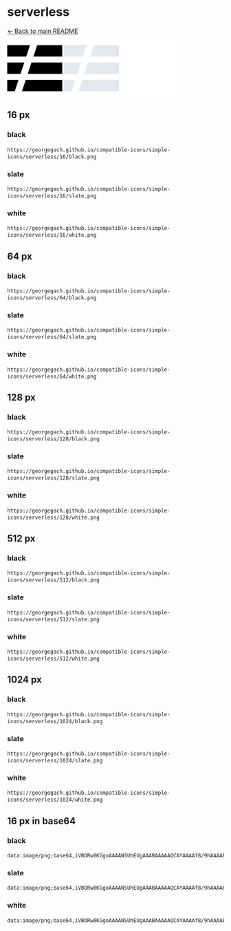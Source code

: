 # serverless

[← Back to main README](../../README.md)


<img src="./128/black.png" width="128" alt="serverless black icon" />
<img src="./128/slate.png" width="128" alt="serverless slate icon" />
<img src="./128/white.png" width="128" alt="serverless white icon" />

## 16 px

### black
```
https://georgegach.github.io/compatible-icons/simple-icons/serverless/16/black.png
```

### slate
```
https://georgegach.github.io/compatible-icons/simple-icons/serverless/16/slate.png
```

### white
```
https://georgegach.github.io/compatible-icons/simple-icons/serverless/16/white.png
```

## 64 px

### black
```
https://georgegach.github.io/compatible-icons/simple-icons/serverless/64/black.png
```

### slate
```
https://georgegach.github.io/compatible-icons/simple-icons/serverless/64/slate.png
```

### white
```
https://georgegach.github.io/compatible-icons/simple-icons/serverless/64/white.png
```

## 128 px

### black
```
https://georgegach.github.io/compatible-icons/simple-icons/serverless/128/black.png
```

### slate
```
https://georgegach.github.io/compatible-icons/simple-icons/serverless/128/slate.png
```

### white
```
https://georgegach.github.io/compatible-icons/simple-icons/serverless/128/white.png
```

## 512 px

### black
```
https://georgegach.github.io/compatible-icons/simple-icons/serverless/512/black.png
```

### slate
```
https://georgegach.github.io/compatible-icons/simple-icons/serverless/512/slate.png
```

### white
```
https://georgegach.github.io/compatible-icons/simple-icons/serverless/512/white.png
```

## 1024 px

### black
```
https://georgegach.github.io/compatible-icons/simple-icons/serverless/1024/black.png
```

### slate
```
https://georgegach.github.io/compatible-icons/simple-icons/serverless/1024/slate.png
```

### white
```
https://georgegach.github.io/compatible-icons/simple-icons/serverless/1024/white.png
```

## 16 px in base64

### black
```
data:image/png;base64,iVBORw0KGgoAAAANSUhEUgAAABAAAAAQCAYAAAAf8/9hAAAABmJLR0QA/wD/AP+gvaeTAAAAzUlEQVQ4jbXSMUoDQRgF4G83CxK0FaxyC6sUOYDgBSw8ggewsPcCHiBd6tjZiKKVYp8UEe1dG4tA3BSZhWWZbBaWPPgZ+N/M+//3GDoiwcsW7g5jnOG6SaSIVI5h4J+23Ckr2pwjxRG+mwQy3Ee2esA/BnjDR5OFToiFOMMlDjHFwS6Ruq9J6F/gL8I3hphjFAQeWzwuMrxWtvnFc7D2U+P2g8QmKFjiCl+4wWlbkdLPAj308amFfxRpRegdK5zjuO30aoi34Tyxz59Xxxrt2ltOKTqeyAAAAABJRU5ErkJggg==
```

### slate
```
data:image/png;base64,iVBORw0KGgoAAAANSUhEUgAAABAAAAAQCAYAAAAf8/9hAAAABmJLR0QA/wD/AP+gvaeTAAABJElEQVQ4jbWSPUoDURRGz32TqEGDEVGDCSPiGkRcgyDuwM7WVrCwtxcX4BZiZymmUiwFQYwzkEkQ42hnnPksghZJHALRr3p/93Dv4cGYsaAVXw27SJP0dGV57uyx+bLlOe/wN0BO0mb/oSDG8x4AnPMOhr35jhvaFvbsLxbr7XZ7Bmk1a4ScYecD7cOFmaWN5rtv9nltuNssyFgZkGhwX12a3Y2iaLrLVA2zySzAoEQjBOhaYUfSBlIhC9AvMSbVCUCapntAZjFAzszqP7tUcbVcupRkQeutY0Y9o/ZvYkEU13pLfbgk2a9U5oOg1TlCbn0kwFP0KgBJDb9cWgvDcEL54h3gjwL4kWiOGzNLlC9uIy2MOkJPooTJHQMIlZ37x5/Xny/DHXMjpDkQiwAAAABJRU5ErkJggg==
```

### white
```
data:image/png;base64,iVBORw0KGgoAAAANSUhEUgAAABAAAAAQCAYAAAAf8/9hAAAABmJLR0QA/wD/AP+gvaeTAAAA2UlEQVQ4jbWSMUoEURBEX+mALJoKRoKHEBEDDyCIN/AIHsDA3AvsAbzCmpksihsp5iaKhoKaCvpMZmEYZj4Dy1bSn6pP0VU0LIio9z3aOMmVegSc9zrYjS/1oNZve/6outLj+wHM1A1gpxShAq47+Jskf+o28AA8lUwWQleJz0lO1XVgAqyVDCpgv8W91/ME2ANGxRU62j+s+Wmp/TkqYNbw+wbu1ACfLW05iDqp3z/AWZI39QLYHeTQiPOirqoj9XVI/vYlPib5BY6BzaERmiVe1nOLZV5eG//YH+eadwR4iQAAAABJRU5ErkJggg==
```

